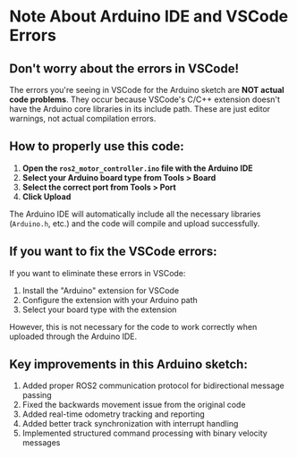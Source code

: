 # Note About Arduino IDE and VSCode Errors

## Don't worry about the errors in VSCode!

The errors you're seeing in VSCode for the Arduino sketch are **NOT actual code problems**. They occur because VSCode's C/C++ extension doesn't have the Arduino core libraries in its include path. These are just editor warnings, not actual compilation errors.

## How to properly use this code:

1. **Open the `ros2_motor_controller.ino` file with the Arduino IDE**
2. **Select your Arduino board type from Tools > Board**
3. **Select the correct port from Tools > Port**
4. **Click Upload**

The Arduino IDE will automatically include all the necessary libraries (`Arduino.h`, etc.) and the code will compile and upload successfully.

## If you want to fix the VSCode errors:

If you want to eliminate these errors in VSCode:

1. Install the "Arduino" extension for VSCode
2. Configure the extension with your Arduino path
3. Select your board type with the extension

However, this is not necessary for the code to work correctly when uploaded through the Arduino IDE.

## Key improvements in this Arduino sketch:

1. Added proper ROS2 communication protocol for bidirectional message passing
2. Fixed the backwards movement issue from the original code
3. Added real-time odometry tracking and reporting
4. Added better track synchronization with interrupt handling
5. Implemented structured command processing with binary velocity messages
